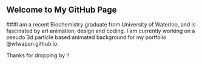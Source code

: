 ## Welcome to My GitHub Page

###I am a recent Biochemistry graduate from University of Waterloo, and is fascinated by art animation, design and coding. I am currently working on a pseudo 3d particle based animated background for my portfolio @wlwapan.github.io. 

Thanks for dropping by !!
